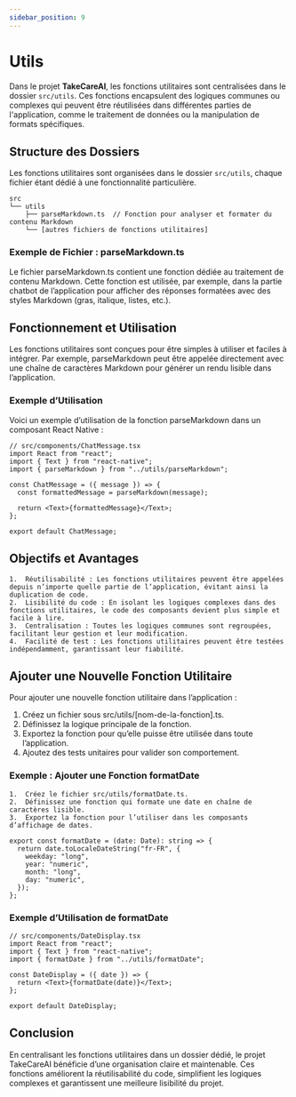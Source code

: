 ```yaml
---
sidebar_position: 9
---
```


# Utils

Dans le projet **TakeCareAI**, les fonctions utilitaires sont centralisées dans le dossier `src/utils`. Ces fonctions encapsulent des logiques communes ou complexes qui peuvent être réutilisées dans différentes parties de l'application, comme le traitement de données ou la manipulation de formats spécifiques.

## Structure des Dossiers

Les fonctions utilitaires sont organisées dans le dossier `src/utils`, chaque fichier étant dédié à une fonctionnalité particulière.

```plaintext
src
└── utils
    ├── parseMarkdown.ts  // Fonction pour analyser et formater du contenu Markdown
    └── [autres fichiers de fonctions utilitaires]
```

### Exemple de Fichier : parseMarkdown.ts

Le fichier parseMarkdown.ts contient une fonction dédiée au traitement de contenu Markdown. Cette fonction est utilisée, par exemple, dans la partie chatbot de l’application pour afficher des réponses formatées avec des styles Markdown (gras, italique, listes, etc.).

## Fonctionnement et Utilisation

Les fonctions utilitaires sont conçues pour être simples à utiliser et faciles à intégrer. Par exemple, parseMarkdown peut être appelée directement avec une chaîne de caractères Markdown pour générer un rendu lisible dans l’application.

### Exemple d’Utilisation

Voici un exemple d’utilisation de la fonction parseMarkdown dans un composant React Native :

```tsx
// src/components/ChatMessage.tsx
import React from "react";
import { Text } from "react-native";
import { parseMarkdown } from "../utils/parseMarkdown";

const ChatMessage = ({ message }) => {
  const formattedMessage = parseMarkdown(message);

  return <Text>{formattedMessage}</Text>;
};

export default ChatMessage;
```

## Objectifs et Avantages

    1.	Réutilisabilité : Les fonctions utilitaires peuvent être appelées depuis n’importe quelle partie de l’application, évitant ainsi la duplication de code.
    2.	Lisibilité du code : En isolant les logiques complexes dans des fonctions utilitaires, le code des composants devient plus simple et facile à lire.
    3.	Centralisation : Toutes les logiques communes sont regroupées, facilitant leur gestion et leur modification.
    4.	Facilité de test : Les fonctions utilitaires peuvent être testées indépendamment, garantissant leur fiabilité.

## Ajouter une Nouvelle Fonction Utilitaire

Pour ajouter une nouvelle fonction utilitaire dans l’application :

1. Créez un fichier sous src/utils/[nom-de-la-fonction].ts.
2. Définissez la logique principale de la fonction.
3. Exportez la fonction pour qu’elle puisse être utilisée dans toute l’application.
4. Ajoutez des tests unitaires pour valider son comportement.

### Exemple : Ajouter une Fonction formatDate

    1.	Créez le fichier src/utils/formatDate.ts.
    2.	Définissez une fonction qui formate une date en chaîne de caractères lisible.
    3.	Exportez la fonction pour l’utiliser dans les composants d’affichage de dates.

```tsx
export const formatDate = (date: Date): string => {
  return date.toLocaleDateString("fr-FR", {
    weekday: "long",
    year: "numeric",
    month: "long",
    day: "numeric",
  });
};
```

### Exemple d’Utilisation de formatDate

```tsx
// src/components/DateDisplay.tsx
import React from "react";
import { Text } from "react-native";
import { formatDate } from "../utils/formatDate";

const DateDisplay = ({ date }) => {
  return <Text>{formatDate(date)}</Text>;
};

export default DateDisplay;
```

## Conclusion

En centralisant les fonctions utilitaires dans un dossier dédié, le projet TakeCareAI bénéficie d’une organisation claire et maintenable. Ces fonctions améliorent la réutilisabilité du code, simplifient les logiques complexes et garantissent une meilleure lisibilité du projet.
